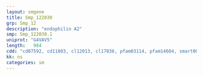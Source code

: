 ```yaml
---
layout: smgene
title: Smp_122030
grp: Smp_12
description: "endophilin A2"
smp: Smp_122030.1
uniprot: "G4VAV5"
length:   984
cdd: "cd07592, cd11803, cl12013, cl17036, pfam03114, pfam14604, smart00326, smart00721"
kk: ns
categories: sm
---
```

